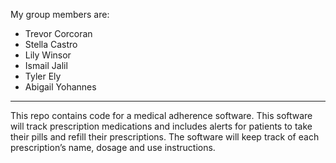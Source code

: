 My group members are:
- Trevor Corcoran
- Stella Castro
- Lily Winsor
- Ismail Jalil
- Tyler Ely
- Abigail Yohannes


------------------------------------

This repo contains code for a medical adherence software. This software will track prescription medications and includes alerts for patients to take their pills and refill their prescriptions.  The software will keep track of each prescription’s name, dosage and use instructions.
